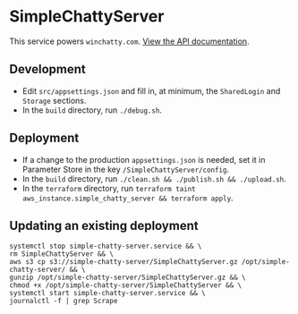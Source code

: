 # SimpleChattyServer

This service powers `winchatty.com`. [View the API documentation](https://github.com/latestchatty/simple-chatty-server/blob/master/doc/api.md).

## Development

- Edit `src/appsettings.json` and fill in, at minimum, the `SharedLogin` and `Storage` sections.
- In the `build` directory, run `./debug.sh`.

## Deployment

- If a change to the production `appsettings.json` is needed, set it in Parameter Store in the key `/SimpleChattyServer/config`.
- In the `build` directory, run `./clean.sh && ./publish.sh && ./upload.sh`.
- In the `terraform` directory, run `terraform taint aws_instance.simple_chatty_server && terraform apply`.

## Updating an existing deployment

```
systemctl stop simple-chatty-server.service && \
rm SimpleChattyServer && \
aws s3 cp s3://simple-chatty-server/SimpleChattyServer.gz /opt/simple-chatty-server/ && \
gunzip /opt/simple-chatty-server/SimpleChattyServer.gz && \
chmod +x /opt/simple-chatty-server/SimpleChattyServer && \
systemctl start simple-chatty-server.service && \
journalctl -f | grep Scrape
```
